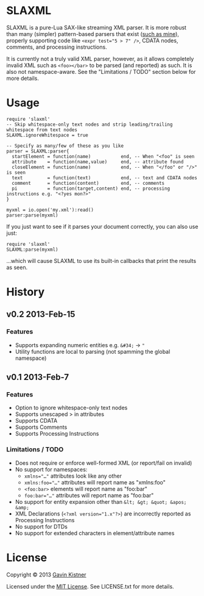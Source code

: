 # SLAXML
SLAXML is a pure-Lua SAX-like streaming XML parser. It is more robust than 
many (simpler) pattern-based parsers that exist ([such as mine][1]), properly supporting code like `<expr test="5 > 7" />`, CDATA nodes, comments, and processing instructions.

It is currently not a truly valid XML parser, however, as it allows completely invalid XML such
as `<foo></bar>` to be parsed (and reported) as such. It is also not namespace-aware. See the "Limitations / TODO" section below for more details.

[1]: http://phrogz.net/lua/AKLOMParser.lua

# Usage
    require 'slaxml'
    -- Skip whitespace-only text nodes and strip leading/trailing whitespace from text nodes
    SLAXML.ignoreWhitespace = true 

    -- Specify as many/few of these as you like
    parser = SLAXML:parser{
      startElement = function(name)           end, -- When "<foo" is seen
      attribute    = function(name,value)     end, -- attribute found
      closeElement = function(name)           end, -- When "</foo" or "/>" is seen
      text         = function(text)           end, -- text and CDATA nodes
      comment      = function(content)        end, -- comments
      pi           = function(target,content) end, -- processing instructions e.g. "<?yes mon?>"
    }

    myxml = io.open('my.xml'):read()
    parser:parse(myxml)

If you just want to see if it parses your document correctly, you can also use just:

    require 'slaxml'
    SLAXML:parse(myxml)

…which will cause SLAXML to use its built-in callbacks that print the results as seen.

# History

## v0.2 2013-Feb-15
### Features
+ Supports expanding numeric entities e.g. `&#34;` -> `"`
+ Utility functions are local to parsing (not spamming the global namespace)

## v0.1 2013-Feb-7
### Features
+ Option to ignore whitespace-only text nodes
+ Supports unescaped > in attributes
+ Supports CDATA
+ Supports Comments
+ Supports Processing Instructions

### Limitations / TODO
- Does not require or enforce well-formed XML (or report/fail on invalid)
- No support for namespaces:
  - `xmlns="…"` attributes look like any other
  - `xmlns:foo="…"` attributes will report name as "xmlns:foo"
  - `<foo:bar>` elements will report name as "foo:bar"
  - `foo:bar="…"` attributes will report name as "foo:bar"
- No support for entity expansion other than
  `&lt; &gt; &quot; &apos; &amp;`
- XML Declarations (`<?xml version="1.x"?>`) are incorrectly reported
  as Processing Instructions
- No support for DTDs
- No support for extended characters in element/attribute names

# License
Copyright © 2013 [Gavin Kistner](mailto:!@phrogz.net)

Licensed under the [MIT License](http://opensource.org/licenses/MIT). See LICENSE.txt for more details.
